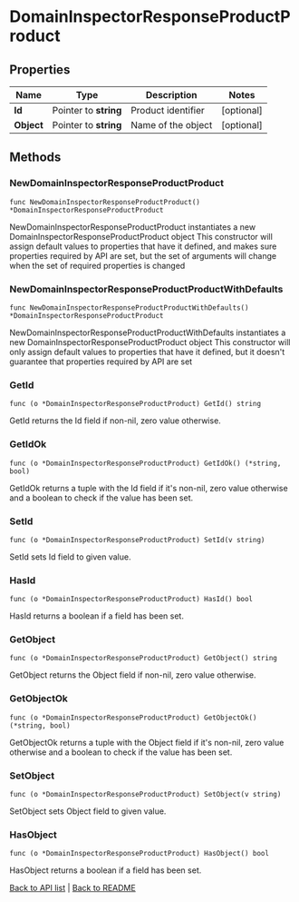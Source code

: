 # DomainInspectorResponseProductProduct

## Properties

Name | Type | Description | Notes
------------ | ------------- | ------------- | -------------
**Id** | Pointer to **string** | Product identifier | [optional] 
**Object** | Pointer to **string** | Name of the object | [optional] 

## Methods

### NewDomainInspectorResponseProductProduct

`func NewDomainInspectorResponseProductProduct() *DomainInspectorResponseProductProduct`

NewDomainInspectorResponseProductProduct instantiates a new DomainInspectorResponseProductProduct object
This constructor will assign default values to properties that have it defined,
and makes sure properties required by API are set, but the set of arguments
will change when the set of required properties is changed

### NewDomainInspectorResponseProductProductWithDefaults

`func NewDomainInspectorResponseProductProductWithDefaults() *DomainInspectorResponseProductProduct`

NewDomainInspectorResponseProductProductWithDefaults instantiates a new DomainInspectorResponseProductProduct object
This constructor will only assign default values to properties that have it defined,
but it doesn't guarantee that properties required by API are set

### GetId

`func (o *DomainInspectorResponseProductProduct) GetId() string`

GetId returns the Id field if non-nil, zero value otherwise.

### GetIdOk

`func (o *DomainInspectorResponseProductProduct) GetIdOk() (*string, bool)`

GetIdOk returns a tuple with the Id field if it's non-nil, zero value otherwise
and a boolean to check if the value has been set.

### SetId

`func (o *DomainInspectorResponseProductProduct) SetId(v string)`

SetId sets Id field to given value.

### HasId

`func (o *DomainInspectorResponseProductProduct) HasId() bool`

HasId returns a boolean if a field has been set.

### GetObject

`func (o *DomainInspectorResponseProductProduct) GetObject() string`

GetObject returns the Object field if non-nil, zero value otherwise.

### GetObjectOk

`func (o *DomainInspectorResponseProductProduct) GetObjectOk() (*string, bool)`

GetObjectOk returns a tuple with the Object field if it's non-nil, zero value otherwise
and a boolean to check if the value has been set.

### SetObject

`func (o *DomainInspectorResponseProductProduct) SetObject(v string)`

SetObject sets Object field to given value.

### HasObject

`func (o *DomainInspectorResponseProductProduct) HasObject() bool`

HasObject returns a boolean if a field has been set.


[Back to API list](../README.md#documentation-for-api-endpoints) | [Back to README](../README.md)


